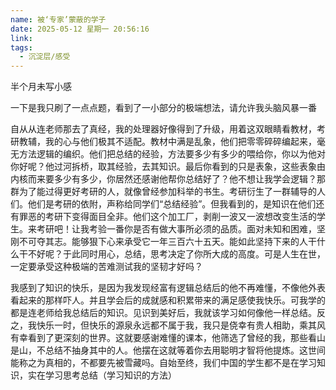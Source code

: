 ```yaml
---
name: 被‘专家’蒙蔽的学子
date: 2025-05-12 星期一 20:56:16
link: 
tags:
  - 沉淀层/感受
---
```


半个月未写小感

一下是我只刷了一点点题，看到了一小部分的极端想法，请允许我头脑风暴一番

自从从连老师那去了真经，我的处理器好像得到了升级，用着这双眼睛看教材，考研教辅，我的心与他们极其不适配。教材中满是乱象，他们把零零碎碎编起来，毫无方法逻辑的编织。他们把总结的经验，方法要多少有多少的喂给你，你以为他对你好呢？他过河拆桥，取其经验，去其知识。最后你看到的只是表象，这些表象由内核而来要多少有多少，你居然还感谢他帮你总结好了？他不想让我学会逻辑？那群为了能过得更好考研的人，就像曾经参加科举的书生。考研衍生了一群辅导的人们。他们是考研的依附，声称给同学们“总结经验”。但我看到的，是知识在他们还有罪恶的考研下变得面目全非。他们这个加工厂，剥削一波又一波想改变生活的学生。来考研吧！让我考验一番你是否有做大事所必须的品质。面对未知和困难，坚刚不可夺其志。能够狠下心来承受它一年三百六十五天。能如此坚持下来的人干什么干不好呢？于此同时用心，总结，思考决定了你所大成的高度。可是人生在世，一定要承受这种极端的苦难测试我的坚韧才好吗？

我感到了知识的快乐，是因为我发现经富有逻辑总结后的他不再难懂，不像他外表看起来的那样吓人。并且学会后的成就感和积累带来的满足感使我快乐。可我学的都是连老师给我总结后的知识。见识到美好后，我就该学习如何像他一样总结。反之，我快乐一时，但快乐的源泉永远都不属于我，我只是侥幸有贵人相助，乘其风有幸看到了更深刻的世界。这就要感谢难懂的课本，他筛选了曾经的我，那些看山是山，不总结不抽身其中的人。他摆在这就等着你去用聪明才智将他提炼。这世间能称之为真相的，不都要先被雪藏吗。自始至终，我们中国的学生都不是在学习知识，实在学习思考总结（学习知识的方法）